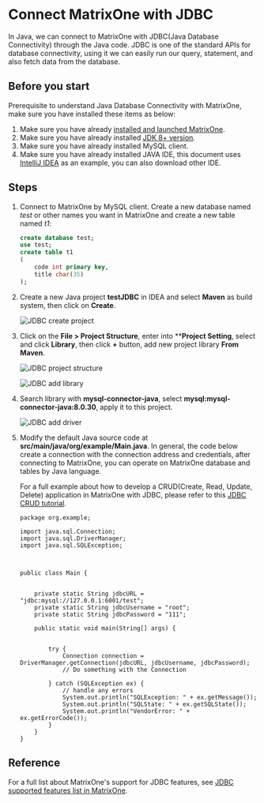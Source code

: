 # Connect MatrixOne with JDBC

In Java, we can connect to MatrixOne with JDBC(Java Database Connectivity) through the Java code. JDBC is one of the standard APIs for database connectivity, using it we can easily run our query, statement, and also fetch data from the database.

## Before you start

Prerequisite to understand Java Database Connectivity with MatrixOne, make sure you have installed these items as below:

1. Make sure you have already [installed and launched MatrixOne](../../../Get-Started/install-standalone-matrixone.md).
2. Make sure you have already installed [JDK 8+ version](https://www.oracle.com/sg/java/technologies/javase/javase8-archive-downloads.html).
3. Make sure you have already installed MySQL client.
4. Make sure you have already installed JAVA IDE, this document uses [IntelliJ IDEA](https://www.jetbrains.com/idea/) as an example, you can also download other IDE.

## Steps

1. Connect to MatrixOne by MySQL client. Create a new database named *test* or other names you want in MatrixOne and create a new table named *t1*:

    ```sql
    create database test;
    use test;
    create table t1
    (
        code int primary key,
        title char(35)
    );
    ```

2. Create a new Java project **testJDBC** in IDEA and select **Maven** as build system, then click on **Create**.

    ![JDBC create project](https://github.com/matrixorigin/artwork/blob/main/docs/develop/JDBC_connect/JDBC-create-project.png?raw=true)

3. Click on the **File > Project Structure**, enter into ****Project Setting**, select and click **Library**, then click **+** button, add new project library **From Maven**.

    ![JDBC project structure](https://github.com/matrixorigin/artwork/blob/main/docs/develop/JDBC_connect/JDBC-project-structure.png?raw=true)

    ![JDBC add library](
<https://github.com/matrixorigin/artwork/blob/main/docs/develop/JDBC_connect/JDBC-from-maven.png?raw=true>)

4. Search library with **mysql-connector-java**,  select **mysql:mysql-connector-java:8.0.30**, apply it to this project.

    ![JDBC add driver](https://github.com/matrixorigin/artwork/blob/main/docs/develop/JDBC_connect/JDBC-add-driver.png?raw=true)

5. Modify the default Java source code at **src/main/java/org/example/Main.java**. In general, the code below create a connection with the connection address and credentials, after connecting to MatrixOne, you can operate on MatrixOne database and tables by Java language.

    For a full example about how to develop a CRUD(Create, Read, Update, Delete) application in MatrixOne with JDBC, please refer to this [JDBC CRUD tutorial](../../../Tutorial/develop-java-crud-demo.md).

    ```
    package org.example;

    import java.sql.Connection;
    import java.sql.DriverManager;
    import java.sql.SQLException;



    public class Main {


        private static String jdbcURL = "jdbc:mysql://127.0.0.1:6001/test";
        private static String jdbcUsername = "root";
        private static String jdbcPassword = "111";

        public static void main(String[] args) {


            try {
                Connection connection = DriverManager.getConnection(jdbcURL, jdbcUsername, jdbcPassword);
                // Do something with the Connection

            } catch (SQLException ex) {
                // handle any errors
                System.out.println("SQLException: " + ex.getMessage());
                System.out.println("SQLState: " + ex.getSQLState());
                System.out.println("VendorError: " + ex.getErrorCode());
            }
        }
    }

    ```

## Reference

For a full list about MatrixOne's support for JDBC features, see [JDBC supported features list in MatrixOne](../../../Reference/Limitations/mo-jdbc-feature-list.md).
